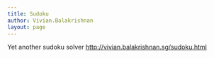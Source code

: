```yaml
---
title: Sudoku
author: Vivian.Balakrishnan
layout: page
---
```


Yet another sudoku solver
http://vivian.balakrishnan.sg/sudoku.html
